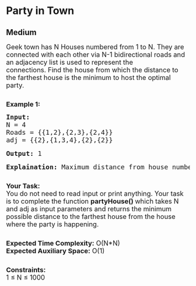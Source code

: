 # Party in Town
## Medium 
<div class="problem-statement">
                <p></p><p><span style="font-size:18px">Geek town has N Houses numbered from 1 to N. They are connected with each other via N-1 bidirectional roads and an adjacency list is used to represent the connections.&nbsp;Find the house from which the distance to the farthest house is the minimum to host the optimal party.</span></p>

<p><br>
<strong><span style="font-size:18px">Example 1:</span></strong></p>

<pre style="position: relative;"><span style="font-size:18px"><strong>Input: </strong>
N = 4
Roads = {{1,2},{2,3},{2,4}} 
adj = {{2},{1,3,4},{2},{2}} </span>

<span style="font-size:18px"><strong>Output:</strong> 1</span>

<span style="font-size:18px"><strong>Explaination:</strong> Maximum distance from house number 2 is 1.</span><div class="open_grepper_editor" title="Edit &amp; Save To Grepper"></div></pre>

<p><br>
<span style="font-size:18px"><strong>Your Task:</strong><br>
You do not need to read input or print anything. Your task is to complete the function <strong>partyHouse() </strong>which takes N and adj as input parameters and returns the minimum possible distance to the farthest house from the house where the party is happening.</span></p>

<p><br>
<span style="font-size:18px"><strong>Expected Time Complexity:</strong> O(N*N)<br>
<strong>Expected Auxiliary Space:</strong> O(1)</span></p>

<p><br>
<span style="font-size:18px"><strong>Constraints:</strong><br>
1 ≤ N ≤ 1000</span></p>
 <p></p>
            </div>